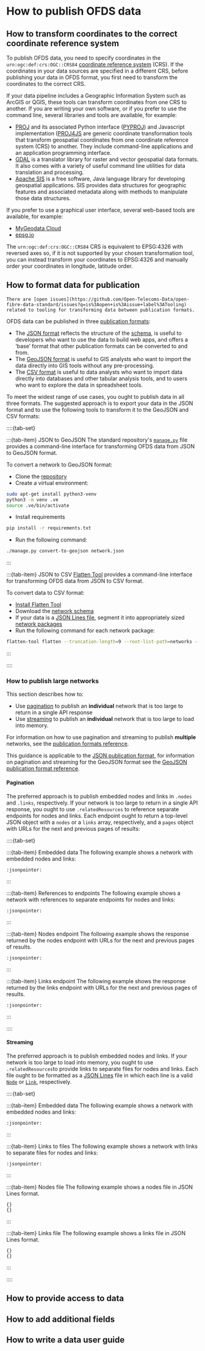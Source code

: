 # How to publish OFDS data

## How to transform coordinates to the correct coordinate reference system

To publish OFDS data, you need to specify coordinates in the `urn:ogc:def:crs:OGC::CRS84` [coordinate reference system](../reference/schema.md#coordinatereferencesystem) (CRS). If the coordinates in your data sources are specified in a different CRS, before publishing your data in OFDS format, you first need to transform the coordinates to the correct CRS.

If your data pipeline includes a Geographic Information System such as ArcGIS or QGIS, these tools can transform coordinates from one CRS to another. If you are writing your own software, or if you prefer to use the command line, several libraries and tools are available, for example:

* [PROJ](https://proj.org/) and its associated Python interface ([PYPROJ](https://pyproj4.github.io/pyproj/stable/)) and Javascript implementation ([PROJ4JS](http://proj4js.org/) are generic coordinate transformation tools that transform geospatial coordinates from one coordinate reference system (CRS) to another. They include command-line applications and an application programming interface. 
* [GDAL](https://gdal.org/) is a translator library for raster and vector geospatial data formats. It also comes with a variety of useful command line utilities for data translation and processing.
* [Apache SIS](https://sis.apache.org/) is a free software, Java language library for developing geospatial applications. SIS provides data structures for geographic features and associated metadata along with methods to manipulate those data structures.

If you prefer to use a graphical user interface, several web-based tools are available, for example:

* [MyGeodata Cloud](https://mygeodata.cloud/cs2cs/)
* [epsg.io](https://epsg.io/transform)

The `urn:ogc:def:crs:OGC::CRS84` CRS is equivalent to EPSG:4326 with reversed axes so, if it is not supported by your chosen transformation tool, you can instead transform your coordinates to EPSG:4326 and manually order your coordinates in longitude, latitude order.

## How to format data for publication

```{admonition} Alpha consultation
There are [open issues](https://github.com/Open-Telecoms-Data/open-fibre-data-standard/issues?q=is%3Aopen+is%3Aissue+label%3ATooling) related to tooling for transforming data between publication formats.
```

OFDS data can be published in three [publication formats](../reference/publication_formats.md):

* The [JSON format](../reference/publication_formats.md#json) reflects the structure of the [schema](../reference/schema.md), is useful to developers who want to use the data to build web apps, and offers a ‘base’ format that other publication formats can be converted to and from.
* The [GeoJSON format](../reference/publication_formats.md#geojson) is useful to GIS analysts who want to import the data directly into GIS tools without any pre-processing.
* The [CSV format](../reference/publication_formats.md#csv) is useful to data analysts who want to import data directly into databases and other tabular analysis tools, and to users who want to explore the data in spreadsheet tools.

To meet the widest range of use cases, you ought to publish data in all three formats. The suggested approach is to export your data in the JSON format and to use the following tools to transform it to the GeoJSON and CSV formats:

::::{tab-set}

:::{tab-item} JSON to GeoJSON
The standard repository's [`manage.py`](https://github.com/Open-Telecoms-Data/open-fibre-data-standard/blob/main/manage.py) file provides a command-line interface for transforming OFDS data from JSON to GeoJSON format.

To convert a network to GeoJSON format:

* Clone the [repository](https://github.com/Open-Telecoms-Data/open-fibre-data-standard)
* Create a virtual environment:
```bash
sudo apt-get install python3-venv
python3 -m venv .ve    
source .ve/bin/activate
```
* Install requirements
```bash
pip install -r requirements.txt
```
* Run the following command:

```bash
./manage.py convert-to-geojson network.json
```

:::

:::{tab-item} JSON to CSV
[Flatten Tool](https://flatten-tool.readthedocs.io/en/latest/) provides a command-line interface for transforming OFDS data from JSON to CSV format.

To convert data to CSV format:

* [Install Flatten Tool](https://flatten-tool.readthedocs.io/en/latest/getting-started/#getting-started)
* Download the [network schema](../../schema/network-schema.json)
* If your data is a [JSON Lines file](../reference/publication_formats.md#streaming-option), segment it into appropriately sized [network packages](../reference/publication_formats.md#small-files-and-api-responses-option)
* Run the following command for each network package:

```bash
flatten-tool flatten --truncation-length=9 --root-list-path=networks --main-sheet-name=networks --schema=network-schema.json network-package.json -f csv
```
:::

::::

### How to publish large networks

This section describes how to:

* Use [pagination](#pagination) to publish an **individual** network that is too large to return in a single API response
* Use [streaming](#streaming) to publish an **individual** network that is too large to load into memory.

For information on how to use pagination and streaming to publish **multiple** networks, see the [publication formats reference](../reference/publication_formats.md).

This guidance is applicable to the [JSON publication format](../reference/publication_formats.md#json), for information on pagination and streaming for the GeoJSON format see the [GeoJSON publication format reference](../reference/publication_formats.md#geojson).

#### Pagination

The preferred approach is to publish embedded nodes and links in `.nodes` and `.links`, respectively. If your network is too large to return in a single API response, you ought to use `.relatedResources` to reference separate endpoints for nodes and links. Each endpoint ought to return a top-level JSON object with a `nodes` or a `links` array, respectively, and a `pages` object with URLs for the next and previous pages of results:

::::{tab-set}

:::{tab-item} Embedded data
The following example shows a network with embedded nodes and links:
```{jsoninclude} ../../examples/json/network-embedded.json
:jsonpointer:
```
:::

:::{tab-item} References to endpoints
The following example shows a network with references to separate endpoints for nodes and links:
```{jsoninclude} ../../examples/json/network-separate-endpoints.json
:jsonpointer:
```
:::

:::{tab-item} Nodes endpoint
The following example shows the response returned by the nodes endpoint with URLs for the next and previous pages of results.
```{jsoninclude} ../../examples/json/nodes-endpoint.json
:jsonpointer:
```
:::

:::{tab-item} Links endpoint
The following example shows the response returned by the links endpoint with URLs for the next and previous pages of results.
```{jsoninclude} ../../examples/json/links-endpoint.json
:jsonpointer:
```
:::

::::

#### Streaming

The preferred approach is to publish embedded nodes and links. If your network is too large to load into memory, you ought to use `.relatedResources`to provide links to separate files for nodes and links. Each file ought to be formatted as a [JSON Lines](https://jsonlines.org/) file in which each line is a valid [`Node`](../reference/schema.md#node) or [`Link`](../reference/schema.md#link), respectively.

::::{tab-set}

:::{tab-item} Embedded data
The following example shows a network with embedded nodes and links:
```{jsoninclude} ../../examples/json/network-embedded.json
:jsonpointer:
```
:::

:::{tab-item} Links to files
The following example shows a network with links to separate files for nodes and links:
```{jsoninclude} ../../examples/json/network-separate-files.json
:jsonpointer:
```
:::

:::{tab-item} Nodes file
The following example shows a nodes file in JSON Lines format.
```
{}
{}
```
:::

:::{tab-item} Links file
The following example shows a links file in JSON Lines format.
```
{}
{}
```
:::

::::

## How to provide access to data

## How to add additional fields

## How to write a data user guide